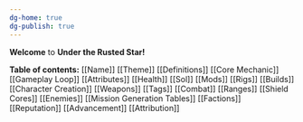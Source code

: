 ```yaml
---
dg-home: true
dg-publish: true
---
```

**Welcome** to **Under the Rusted Star!**

**Table of contents:**
[[Name]]
[[Theme]]
[[Definitions]]
[[Core Mechanic]]
[[Gameplay Loop]]
[[Attributes]]
[[Health]]
[[Sol]]
[[Mods]]
[[Rigs]]
[[Builds]]
[[Character Creation]]
[[Weapons]]
[[Tags]]
[[Combat]]
[[Ranges]]
[[Shield Cores]]
[[Enemies]]
[[Mission Generation Tables]]
[[Factions]]
[[Reputation]]
[[Advancement]]
[[Attribution]]
